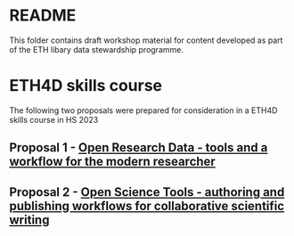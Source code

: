# README

This folder contains draft workshop material for content developed as part of the ETH libary data stewardship programme.

# ETH4D skills course

The following two proposals were prepared for consideration in a ETH4D skills course in HS 2023
    
## Proposal 1 - [Open Research Data - tools and a workflow for the modern researcher](https://github.com/Global-Health-Engineering/eth-data-stewardship/blob/main/workshops/eth4d-skills-course-rdm.md)

## Proposal 2 - [Open Science Tools - authoring and publishing workflows for collaborative scientific writing](https://github.com/Global-Health-Engineering/eth-data-stewardship/blob/main/workshops/eth4d-skills-course-collaborative-writing.md)



